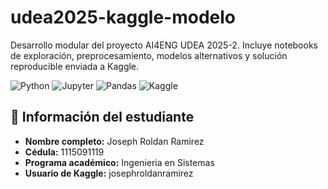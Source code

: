 # udea2025-kaggle-modelo
Desarrollo modular del proyecto AI4ENG UDEA 2025-2. Incluye notebooks de exploración, preprocesamiento, modelos alternativos y solución reproducible enviada a Kaggle.

![Python](https://img.shields.io/badge/Python-3.10-blue?logo=python&logoColor=white)
![Jupyter](https://img.shields.io/badge/Jupyter-Notebook-orange?logo=jupyter&logoColor=white)
![Pandas](https://img.shields.io/badge/Pandas-DataFrame-lightgrey?logo=pandas&logoColor=black)
![Kaggle](https://img.shields.io/badge/Kaggle-Submission-blue?logo=kaggle&logoColor=white)

## 👤 Información del estudiante

- **Nombre completo:** Joseph Roldan Ramirez
- **Cédula:** 1115091119
- **Programa académico:** Ingenieria en Sistemas
- **Usuario de Kaggle:** josephroldanramirez
